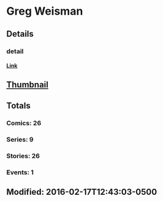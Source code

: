 # Greg  Weisman 
## Details
### detail
#### [Link](http://marvel.com/comics/creators/10174/greg_weisman?utm_campaign=apiRef&utm_source=225578a89fc76f3d20fbffda5d17a88d)
## [Thumbnail](http://i.annihil.us/u/prod/marvel/i/mg/b/40/image_not_available.jpg)
## Totals
### Comics: 26
### Series: 9
### Stories: 26
### Events: 1
## Modified: 2016-02-17T12:43:03-0500